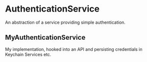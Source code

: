 # AuthenticationService

An abstraction of a service providing simple authentication.

## MyAuthenticationService

My implementation, hooked into an API and persisting credentials in Keychain Services etc.
